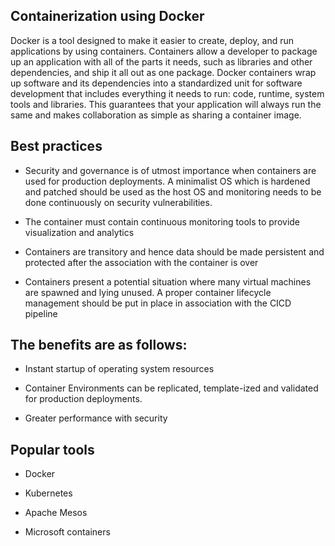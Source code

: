 ## Containerization using Docker
Docker is a tool designed to make it easier to create, deploy, and run applications by using containers. Containers allow a developer to package up an application with all of the parts it needs, such as libraries and other dependencies, and ship it all out as one package.  Docker containers wrap up software and its dependencies into a standardized unit for software development that includes everything it needs to run: code, runtime, system tools and libraries. This guarantees that your application will always run the same and makes collaboration as simple as sharing a container image.

## Best practices

* Security and governance is of utmost importance when containers are used for production deployments. A minimalist OS which is hardened and patched should be used as the host OS and monitoring needs to be done continuously on security vulnerabilities.

* The container must contain continuous monitoring tools to provide visualization and analytics

* Containers are transitory and hence data should be made persistent and protected after the association with the container is over

* Containers present a potential situation where many virtual machines are spawned and lying unused. A proper container lifecycle management should be put in place in association with the CICD pipeline

## The benefits are as follows:

* Instant startup of operating system resources

* Container Environments can be replicated, template-ized and validated for production deployments.

* Greater performance with security

## Popular tools 

* Docker

* Kubernetes

* Apache Mesos

* Microsoft containers
